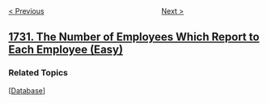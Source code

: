 <!--|This file generated by command(leetcode description); DO NOT EDIT.    |-->
<!--+----------------------------------------------------------------------+-->
<!--|@author    awesee <openset.wang@gmail.com>                           |-->
<!--|@link      https://github.com/awesee                                 |-->
<!--|@home      https://github.com/awesee/leetcode                        |-->
<!--+----------------------------------------------------------------------+-->

[< Previous](../shortest-path-to-get-food "Shortest Path to Get Food")
　　　　　　　　　　　　　　　　
[Next >](../find-the-highest-altitude "Find the Highest Altitude")

## [1731. The Number of Employees Which Report to Each Employee (Easy)](https://leetcode.com/problems/the-number-of-employees-which-report-to-each-employee "每位经理的下属员工数量")



### Related Topics
  [[Database](../../tag/database/README.md)]
